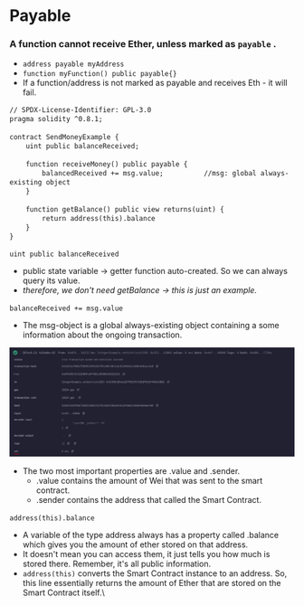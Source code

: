 # Payable

### A function cannot receive Ether, unless marked as `payable` .

* `address payable myAddress`
* `function myFunction() public payable{}`
* If a function/address is not marked as payable and receives Eth - it will fail.

```solidity
// SPDX-License-Identifier: GPL-3.0
pragma solidity ^0.8.1;

contract SendMoneyExample {
    uint public balanceReceived;      

    function receiveMoney() public payable {
        balancedReceived += msg.value;          //msg: global always-existing object
    }

    function getBalance() public view returns(uint) {
        return address(this).balance
    }
}
```

`uint public balanceReceived`

* public state variable -> getter function auto-created. So we can always query its value.
* _therefore, we don't need getBalance -> this is just an example._&#x20;

`balanceReceived += msg.value`&#x20;

* The msg-object is a global always-existing object containing a some information about the ongoing transaction.&#x20;

![msg object fields](<../../../.gitbook/assets/image (300).png>)

* The two most important properties are .value and .sender.&#x20;
  * .value contains the amount of Wei that was sent to the smart contract.&#x20;
  * .sender contains the address that called the Smart Contract.&#x20;

`address(this).balance`&#x20;

* A variable of the type address always has a property called .balance which gives you the amount of ether stored on that address.&#x20;
* It doesn't mean you can access them, it just tells you how much is stored there. Remember, it's all public information.&#x20;
* `address(this)` converts the Smart Contract instance to an address. So, this line essentially returns the amount of Ether that are stored on the Smart Contract itself.\
